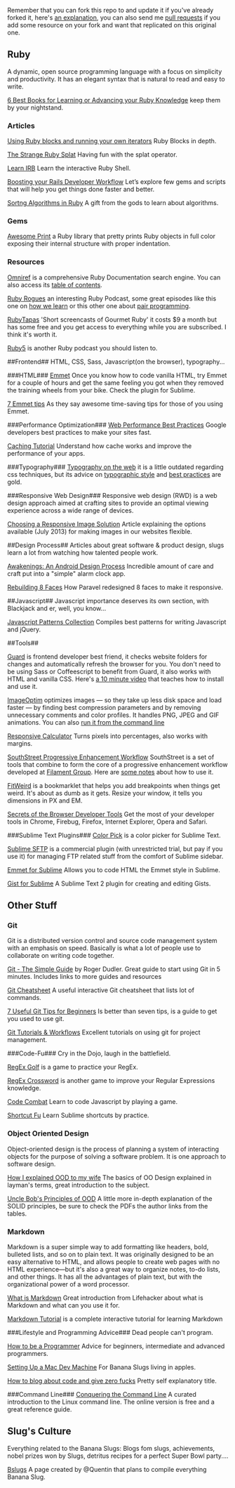 Remember that you can fork this repo to and update it if you've already forked it, here's [an explanation](https://help.github.com/articles/fork-a-repo), you can also send me [pull requests](https://help.github.com/articles/using-pull-requests) if you add some resource on your fork and want that replicated on this original one.

## Ruby ##
A dynamic, open source programming language with a focus on simplicity and productivity. It has an elegant syntax that is natural to read and easy to write.

[6 Best Books for Learning or Advancing your Ruby Knowledge](http://blog.mediumequalsmessage.com/6-best-learning-ruby-books) keep them by your nightstand.  

### Articles ###
[Using Ruby blocks and running your own iterators](http://www.skorks.com/2009/09/using-ruby-blocks-and-rolling-your-own-iterators/) Ruby Blocks in depth.

[The Strange Ruby Splat](http://endofline.wordpress.com/2011/01/21/the-strange-ruby-splat/) Having fun with the splat operator.  

[Learn IRB](http://www.rubyinside.com/irb-lets-bone-up-on-the-interactive-ruby-shell-1771.html) Learn the interactive Ruby Shell.

[Boosting your Rails Developer Workflow](http://www.sitepoint.com/boosting-your-rails-development-workflow/) Let’s explore few gems and scripts that will help you get things done faster and better.

[Sortng Algorithms in Ruby](http://jlarusso.github.io/blog/2013/04/30/sorting-algorithms-in-ruby/) A gift from the gods to learn about algorithms.

### Gems ###
[Awesome Print](https://github.com/michaeldv/awesome_print)  a Ruby library that pretty prints Ruby objects in full color exposing their internal structure with proper indentation.

### Resources ###
[Omniref](http://www.omniref.com/) is a comprehensive Ruby Documentation search engine. You can also access its [table of contents](http://www.omniref.com/docs/ruby/stdlib/2.0.0-p247/index.html).

[Ruby Rogues](http://rubyrogues.com/) an interesting Ruby Podcast, some great episodes like this one on [how we learn](http://rubyrogues.com/131-rr-how-to-learn/) or this other one about [pair programming](http://rubyrogues.com/126-rr-remote-pair-programming-with-sam-livingston-gray/).  

[RubyTapas](http://www.rubytapas.com/) 'Short screencasts of Gourmet Ruby' it costs $9 a month but has some free and you get access to everything while you are subscribed. I think it's worth it.  

[Ruby5](http://ruby5.envylabs.com/) is another Ruby podcast you should listen to.

##Frontend##
HTML, CSS, Sass, Javascript(on the browser), typography...

###HTML###
[Emmet](http://emmet.io/) Once you know how to code vanilla HTML, try Emmet for a couple of hours and get the same feeling you got when they removed the training wheels from your bike. Check the plugin for Sublime.  

[7 Emmet tips](http://designshack.net/articles/css/7-awesome-emmet-html-time-saving-tips/) As they say awesome time-saving tips for those of you using Emmet.  

###Performance Optimization###
[Web Performance Best Practices](https://developers.google.com/speed/docs/best-practices/rules_intro) Google developers best practices to make your sites fast. 

[Caching Tutorial](http://www.mnot.net/cache_docs/) Understand how cache works and improve the performance of your apps.  

###Typography###
[Typography on the web](http://www.inkwell.ie/typography/index.html) it is a little outdated regarding css techniques, but its advice on [typographic style](http://www.inkwell.ie/typography/typographic-style.html) and [best practices](http://www.inkwell.ie/typography/recommendations.html) are gold.

###Responsive Web Design###
Responsive web design (RWD) is a web design approach aimed at crafting sites to provide an optimal viewing experience across a wide range of devices.

[Choosing a Responsive Image Solution](http://mobile.smashingmagazine.com/2013/07/08/choosing-a-responsive-image-solution/) Article explaining the options available (July 2013) for making images in our websites flexible.

##Design Process##
Articles about great software & product design, slugs learn a lot from watching how talented people work.

[Awakenings: An Android Design Process](http://dewith.com/2012/an-android-design-process/) Incredible amount of care and craft put into a "simple" alarm clock app.

[Rebuilding 8 Faces](http://hub.tutsplus.com/articles/how-they-did-it-rebuilding-8-faces--webdesign-13947) How Paravel redesigned 8 faces to make it responsive.

##Javascript##
Javascript importance deserves its own section, with Blackjack and er, well, you know...  

[Javascript Patterns Collection](http://shichuan.github.io/javascript-patterns/) Compiles best patterns for writing Javascript and jQuery.  

##Tools##

[Guard](https://github.com/guard/guard) is frontend developer best friend, it checks website folders for changes and automatically refresh the browser for you. You don't need to be using Sass or Coffeescript to benefit from Guard, it also works with HTML and vanilla CSS. Here's  [a 10 minute video](http://net.tutsplus.com/tutorials/tools-and-tips/guard-is-your-best-friend/) that teaches how to install and use it.  

[ImageOptim](http://imageoptim.com/) optimizes images — so they take up less disk space and load faster — by finding best compression parameters and by removing unnecessary comments and color profiles. It handles PNG, JPEG and GIF animations. You can also [run it from the command line](http://imageoptim.com/command-line.html)

[Responsive Calculator](http://rwdcalc.com/) Turns pixels into percentages, also works with margins.

[SouthStreet Progressive Enhancement Workflow](https://github.com/filamentgroup/southstreet) SouthStreet is a set of tools that combine to form the core of a progressive enhancement workflow developed at [Filament Group](http://filamentgroup.com/). Here are [some notes](http://www.lukew.com/ff/entry.asp?1565) about how to use it.

[FitWeird](http://davatron5000.github.io/fitWeird/) is a bookmarklet that helps you add breakpoints when things get weird. It's about as dumb as it gets. Resize your window, it tells you dimensions in PX and EM.  

[Secrets of the Browser Developer Tools](http://devtoolsecrets.com/) Get the most of your developer tools in Chrome, Firebug, Firefox, Internet Explorer, Opera and Safari.

###Sublime Text Plugins###
[Color Pick](https://github.com/jnordberg/sublime-colorpick) is a color picker for Sublime Text.

[Sublime SFTP](http://wbond.net/sublime_packages/sftp) is a commercial plugin (with unrestricted trial, but pay if you use it) for managing FTP related stuff from the comfort of Sublime sidebar.

[Emmet for Sublime](https://github.com/sergeche/emmet-sublime) Allows you to code HTML the Emmet style in Sublime.

[Gist for Sublime](https://github.com/condemil/Gist) A Sublime Text 2 plugin for creating and editing Gists.  



## Other Stuff ##
### Git ###
Git is a distributed version control and source code management system with an emphasis on speed. Basically is what a lot of people use to collaborate on writing code together.

[Git - The Simple Guide](http://rogerdudler.github.io/git-guide/) by Roger Dudler. Great guide to start using Git in 5 minutes. Includes links to more guides and resources

[Git Cheatsheet](http://www.ndpsoftware.com/git-cheatsheet.html) A useful interactive Git cheatsheet that lists lot of commands.  

[7 Useful Git Tips for Beginners](http://sixrevisions.com/web-development/git-tips/) Is better than seven tips, is a guide to get you used to use git.

[Git Tutorials & Workflows](https://www.atlassian.com/git) Excellent tutorials on using git for project management.

###Code-Fu###
Cry in the Dojo, laugh in the battlefield.  

[RegEx Golf](http://regex.alf.nu/) is a game to practice your RegEx.  
 
[RegEx Crossword](http://regexcrossword.com/) is another game to improve your Regular Expressions knowledge.

[Code Combat](http://codecombat.com/) Learn to code Javascript by playing a game.

[Shortcut Fu](https://www.shortcutfoo.com/app/tutorial/sublimetext) Learn Sublime shortcuts by practice.

### Object Oriented Design ###
Object-oriented design is the process of planning a system of interacting objects for the purpose of solving a software problem. It is one approach to software design.

[How I explained OOD to my wife](http://www.codeproject.com/Articles/93369/How-I-explained-OOD-to-my-wife) The basics of OO Design explained in layman's terms, great introduction to the subject.

[Uncle Bob's Principles of OOD](http://butunclebob.com/ArticleS.UncleBob.PrinciplesOfOod) A little more in-depth explanation of the SOLID principles, be sure to check the PDFs the author links from the tables.

### Markdown ###
Markdown is a super simple way to add formatting like headers, bold, bulleted lists, and so on to plain text. It was originally designed to be an easy alternative to HTML, and allows people to create web pages with no HTML experience—but it's also a great way to organize notes, to-do lists, and other things. It has all the advantages of plain text, but with the organizational power of a word processor.

[What is Markdown](http://lifehacker.com/5943320/what-is-markdown-and-why-is-it-better-for-my-to+do-lists-and-notes) Great introduction from Lifehacker about what is Markdown and what can you use it for.

[Markdown Tutorial](http://www.markdowntutorial.com/) is a complete interactive tutorial for learning Markdown

###Lifestyle and Programming Advice###
Dead people can't program.

[How to be a Programmer](http://samizdat.mines.edu/howto/HowToBeAProgrammer.html) Advice for beginners, intermediate and advanced programmers.

[Setting Up a Mac Dev Machine](http://net.tutsplus.com/tutorials/tools-and-tips/setting-up-a-mac-dev-machine-from-zero-to-hero-with-dotfiles) For Banana Slugs living in apples.  

[How to blog about code and give zero fucks](http://www.garann.com/dev/2013/how-to-blog-about-code-and-give-zero-fucks/) Pretty self explanatory title.  

###Command Line###
[Conquering the Command Line](http://conqueringthecommandline.com/book/) A curated introduction to the Linux command line. The online version is free and a great reference guide.

## Slug's Culture ##
Everything related to the Banana Slugs: Blogs fom slugs, achievements, nobel prizes won by Slugs, detritus recipes for a perfect Super Bowl party....

[Bslugs](http://bslugs.com/) A page created by @Quentin that plans to compile everything Banana Slug.




